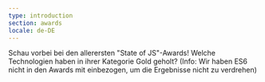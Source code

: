 ```yaml
---
type: introduction
section: awards
locale: de-DE
---
```

 Schau vorbei bei den allerersten "State of JS"-Awards! Welche Technologien haben in ihrer Kategorie 
Gold geholt? <span class="note">(Info: Wir haben ES6 nicht in den Awards mit einbezogen, um die Ergebnisse nicht zu verdrehen)</span>
